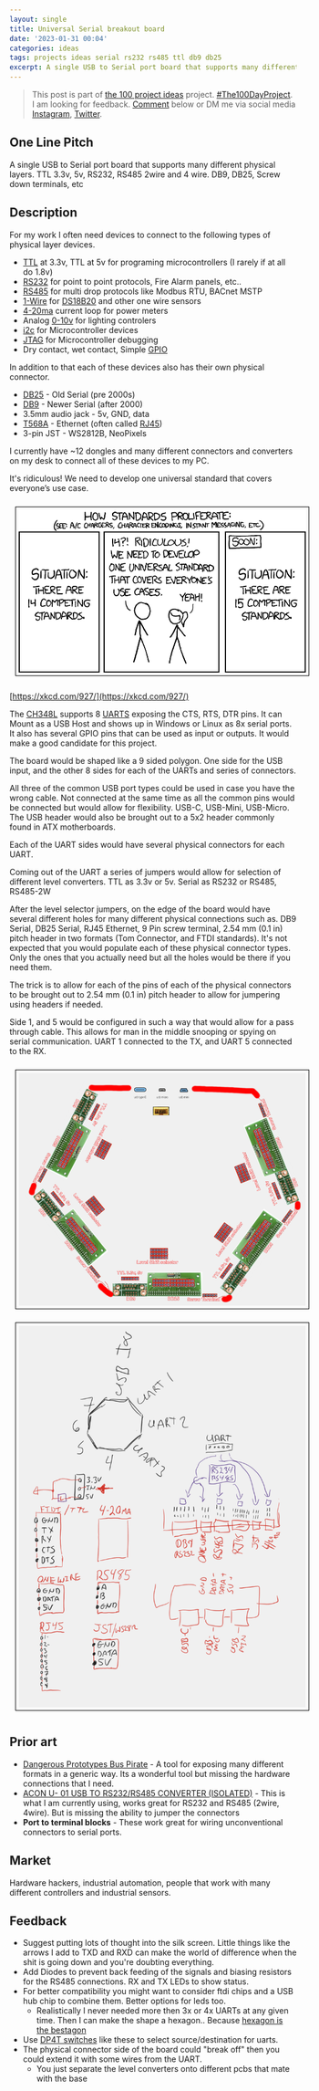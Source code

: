 ```yaml
---
layout: single
title: Universal Serial breakout board
date: '2023-01-31 00:04'
categories: ideas
tags: projects ideas serial rs232 rs485 ttl db9 db25
excerpt: A single USB to Serial port board that supports many different physical layers. TTL 3.3v, 5v, RS232, RS485 2wire and 4 wire. DB9, DB25, Screw down terminals, etc
---
```


> This post is part of [the 100 project ideas](https://blog.abluestar.com/projects/2023-100-ideas/) project. [#The100DayProject](https://www.the100dayproject.org/). I am looking for feedback. <a href='#utterances-comments'>Comment</a> below or DM me via social media <a href="https://instagram.com/funvill" rel="nofollow noopener noreferrer"><i class="fab fa-fw fa-instagram" aria-hidden="true"></i><span class="label">Instagram</span></a>, <a href="https://twitter.com/funvill" rel="nofollow noopener noreferrer"><i class="fab fa-fw fa-twitter" aria-hidden="true"></i><span class="label">Twitter</span></a>.

## One Line Pitch

A single USB to Serial port board that supports many different physical layers. TTL 3.3v, 5v, RS232, RS485 2wire and 4 wire. DB9, DB25, Screw down terminals, etc

## Description

For my work I often need devices to connect to the following types of physical layer devices.

- [TTL](https://en.wikipedia.org/wiki/Transistor%E2%80%93transistor_logic) at 3.3v, TTL at 5v for programing microcontrollers (I rarely if at all do 1.8v)
- [RS232](https://en.wikipedia.org/wiki/RS-232) for point to point protocols, Fire Alarm panels, etc..  
- [RS485](https://en.wikipedia.org/wiki/RS-485) for multi drop protocols like Modbus RTU, BACnet MSTP
- [1-Wire](https://en.wikipedia.org/wiki/1-Wire) for [DS18B20](https://www.analog.com/en/products/ds18b20.html) and other one wire sensors
- [4-20ma](https://en.wikipedia.org/wiki/Current_loop) current loop for power meters
- Analog [0-10v](https://en.wikipedia.org/wiki/0-10_V_lighting_control) for lighting controlers
- [i2c](https://en.wikipedia.org/wiki/I%C2%B2C) for Microcontroller devices
- [JTAG](https://en.wikipedia.org/wiki/JTAG) for Microcontroller debugging
- Dry contact, wet contact, Simple [GPIO](https://en.wikipedia.org/wiki/General-purpose_input/output)

In addition to that each of these devices also has their own physical connector.

- [DB25](https://en.wikipedia.org/wiki/D-subminiature) - Old Serial (pre 2000s)
- [DB9](https://en.wikipedia.org/wiki/D-subminiature) - Newer Serial (after 2000)
- 3.5mm audio jack - 5v, GND, data
- [T568A](https://en.wikipedia.org/wiki/ANSI/TIA-568) - Ethernet (often called [RJ45](https://en.wikipedia.org/wiki/Registered_jack#RJ45S))
- 3-pin JST - WS2812B, NeoPixels

I currently have ~12 dongles and many different connectors and converters on my desk to connect all of these devices to my PC.

It's ridiculous! We need to develop one universal standard that covers everyone’s use case.

<img src="/public/uploads/2023/xkcd-927-standards_2x.png" alt="xkcd-927-standards" style="margin: 10px; border: 1px solid black; padding: 5px"/>

[https://xkcd.com/927/](https://xkcd.com/927/)

The [CH348L](https://www.lcsc.com/product-detail/USB-ICs_WCH-Jiangsu-Qin-Heng-CH348L_C2979160.html) supports 8 [UARTS](https://en.wikipedia.org/wiki/Universal_asynchronous_receiver-transmitter) exposing the CTS, RTS, DTR pins. It can Mount as a USB Host and shows up in Windows or Linux as 8x serial ports. It also has several GPIO pins that can be used as input or outputs. It would make a good candidate for this project.

The board would be shaped like a 9 sided polygon. One side for the USB input, and the other 8 sides for each of the UARTs and series of connectors.

All three of the common USB port types could be used in case you have the wrong cable. Not connected at the same time as all the common pins would be connected but would allow for flexibility. USB-C, USB-Mini, USB-Micro. The USB header would also be brought out to a 5x2 header commonly found in ATX motherboards.

Each of the UART sides would have several physical connectors for each UART.

Coming out of the UART a series of jumpers would allow for selection of different level converters.
TTL as 3.3v or 5v. Serial as RS232 or RS485, RS485-2W

After the level selector jumpers, on the edge of the board would have several different holes for many different physical connections such as. DB9 Serial, DB25 Serial, RJ45 Ethernet, 9 Pin screw terminal, 2.54 mm (0.1 in) pitch header in two formats (Tom Connector, and FTDI standards). It's not expected that you would populate each of these physical connector types. Only the ones that you actually need but all the holes would be there if you need them.

The trick is to allow for each of the pins of each of the physical connectors to be brought out to 2.54 mm (0.1 in) pitch header to allow for jumpering using headers if needed.

Side 1, and 5 would be configured in such a way that would allow for a pass through cable. This allows for man in the middle snooping or spying on serial communication. UART 1 connected to the TX, and UART 5 connected to the RX.

<img src="/public/uploads/2023/universal_serial_breakout_board_boardlayout.png" alt="universal_serial_breakout_board_boardlayout" style="margin: 10px; border: 1px solid black; padding: 5px"/>

<img src="/public/uploads/2023/universal_serial_breakout_board_pinouts.png" alt="universal_serial_breakout_board_boardlayout" style="margin: 10px; border: 1px solid black; padding: 5px"/>

## Prior art

- [Dangerous Prototypes Bus Pirate](http://dangerousprototypes.com/docs/Bus_Pirate) - A tool for exposing many different formats in a generic way. Its a wonderful tool but missing the hardware connections that I need.
- [ACON U- 01 USB TO RS232/RS485 CONVERTER (ISOLATED)](https://store.chipkin.com/products/usb-to-rs232-rs485-converter-with-isolation-metal-case) - This is what I am currently using, works great for RS232 and RS485 (2wire, 4wire). But is missing the ability to jumper the connectors
- **Port to terminal blocks** - These work great for wiring unconventional connectors to serial ports.

## Market

Hardware hackers, industrial automation, people that work with many different controllers and industrial sensors.

## Feedback

- Suggest putting lots of thought into the silk screen.  Little things like the arrows I add to TXD and RXD can make the world of difference when the shit is going down and you're doubting everything.
- Add Diodes to prevent back feeding of the signals and biasing resistors for the RS485 connections. RX and TX LEDs to show status.
- For better compatibility you might want to consider ftdi chips and a USB hub chip to combine them.  Better options for leds too.
  - Realistically I never needed more then 3x or 4x UARTs at any given time. Then I can make the shape a hexagon.. Because [hexagon is the bestagon](https://www.youtube.com/watch?v=thOifuHs6eY)
- Use [DP4T switches](https://www.aliexpress.com/item/32827428700.html) like these to select source/destination for uarts.  
- The physical connector side of the board could "break off" then you could extend it with some wires from the UART.
  - You just separate the level converters onto different pcbs that mate with the base
